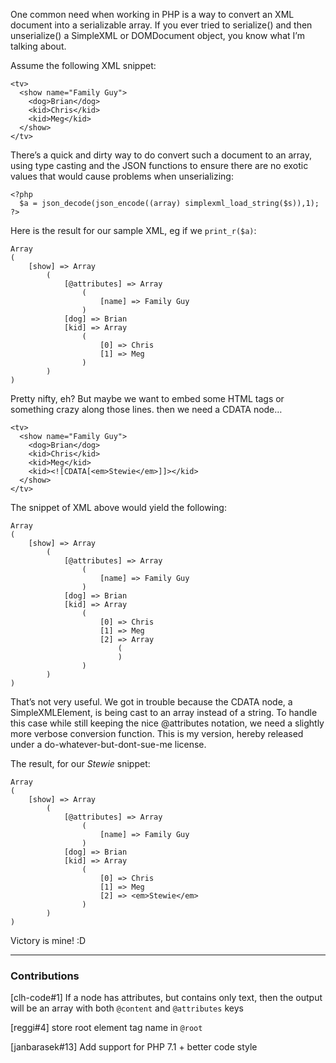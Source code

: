 One common need when working in PHP is a way to convert an XML document
into a serializable array. If you ever tried to serialize() and then
unserialize() a SimpleXML or DOMDocument object, you know what I’m
talking about.

Assume the following XML snippet:

    <tv>
      <show name="Family Guy">
        <dog>Brian</dog>
        <kid>Chris</kid>
        <kid>Meg</kid>
      </show>
    </tv>

There’s a quick and dirty way to do convert such a document to an array,
using type casting and the JSON functions to ensure there are no exotic
values that would cause problems when unserializing:

    <?php
      $a = json_decode(json_encode((array) simplexml_load_string($s)),1);
    ?>

Here is the result for our sample XML, eg if we `print_r($a)`:

    Array
    (
        [show] => Array
            (
                [@attributes] => Array
                    (
                        [name] => Family Guy
                    )
                [dog] => Brian
                [kid] => Array
                    (
                        [0] => Chris
                        [1] => Meg
                    )
            )
    )

Pretty nifty, eh? But maybe we want to embed some HTML tags or something
crazy along those lines. then we need a CDATA node…

    <tv>
      <show name="Family Guy">
        <dog>Brian</dog>
        <kid>Chris</kid>
        <kid>Meg</kid>
        <kid><![CDATA[<em>Stewie</em>]]></kid>
      </show>
    </tv>

The snippet of XML above would yield the following:

    Array
    (
        [show] => Array
            (
                [@attributes] => Array
                    (
                        [name] => Family Guy
                    )
                [dog] => Brian
                [kid] => Array
                    (
                        [0] => Chris
                        [1] => Meg
                        [2] => Array
                            (
                            )
                    )
            )
    )

That’s not very useful. We got in trouble because the CDATA node, a
SimpleXMLElement, is being cast to an array instead of a string. To
handle this case while still keeping the nice @attributes notation, we
need a slightly more verbose conversion function. This is my version,
hereby released under a do-whatever-but-dont-sue-me license.

The result, for our *Stewie* snippet:

    Array
    (
        [show] => Array
            (
                [@attributes] => Array
                    (
                        [name] => Family Guy
                    )
                [dog] => Brian
                [kid] => Array
                    (
                        [0] => Chris
                        [1] => Meg
                        [2] => <em>Stewie</em>
                    )
            )
    )

Victory is mine! :D

---

### Contributions
[clh-code#1] If a node has attributes, but contains only text, then the output will be an array with both ```@content``` and ```@attributes``` keys

[reggi#4] store root element tag name in ```@root```

[janbarasek#13] Add support for PHP 7.1 + better code style
